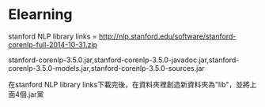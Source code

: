 Elearning
=========

stanford NLP library links = http://nlp.stanford.edu/software/stanford-corenlp-full-2014-10-31.zip

stanford-corenlp-3.5.0.jar,stanford-corenlp-3.5.0-javadoc.jar,stanford-corenlp-3.5.0-models.jar,stanford-corenlp-3.5.0-sources.jar

在stanford NLP library links下載完後，在資料夾裡創造新資料夾為"lib"，並將上面4個.jar黨



